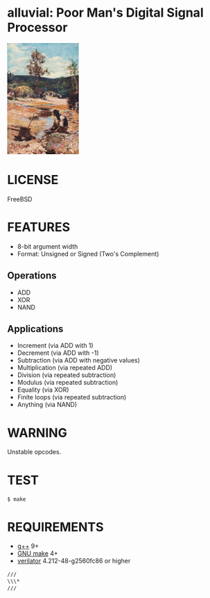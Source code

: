 # alluvial: Poor Man's Digital Signal Processor

![gold prospector](alluvial.png)

# LICENSE

FreeBSD

# FEATURES

* 8-bit argument width
* Format: Unsigned or Signed (Two's Complement)

## Operations

* ADD
* XOR
* NAND

## Applications

* Increment (via ADD with 1)
* Decrement (via ADD with -1)
* Subtraction (via ADD with negative values)
* Multiplication (via repeated ADD)
* Division (via repeated subtraction)
* Modulus (via repeated subtraction)
* Equality (via XOR)
* Finite loops (via repeated subtraction)
* Anything (via NAND)

# WARNING

Unstable opcodes.

# TEST

```console
$ make
```

# REQUIREMENTS

* [g++](https://gcc.gnu.org/) 9+
* [GNU make](https://www.gnu.org/software/make/) 4+
* [verilator](https://www.veripool.org/verilator/) 4.212-48-g2560fc86 or higher

```text
///
\\\*
///
```
